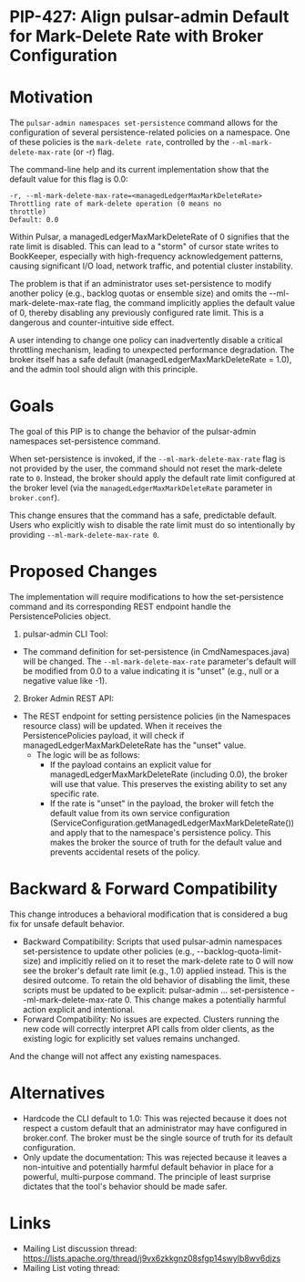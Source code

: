 # PIP-427: Align pulsar-admin Default for Mark-Delete Rate with Broker Configuration

# Motivation

The `pulsar-admin namespaces set-persistence` command allows for the configuration of several persistence-related policies on a namespace. One of these policies is the `mark-delete rate`, controlled by the `--ml-mark-delete-max-rate` (or -r) flag.

The command-line help and its current implementation show that the default value for this flag is 0.0:

```
-r, --ml-mark-delete-max-rate=<managedLedgerMaxMarkDeleteRate>
Throttling rate of mark-delete operation (0 means no
throttle)
Default: 0.0
```

Within Pulsar, a managedLedgerMaxMarkDeleteRate of 0 signifies that the rate limit is disabled. This can lead to a "storm" of cursor state writes to BookKeeper, especially with high-frequency acknowledgement patterns, causing significant I/O load, network traffic, and potential cluster instability.

The problem is that if an administrator uses set-persistence to modify another policy (e.g., backlog quotas or ensemble size) and omits the --ml-mark-delete-max-rate flag, the command implicitly applies the default value of 0, thereby disabling any previously configured rate limit. This is a dangerous and counter-intuitive side effect.

A user intending to change one policy can inadvertently disable a critical throttling mechanism, leading to unexpected performance degradation. The broker itself has a safe default (managedLedgerMaxMarkDeleteRate = 1.0), and the admin tool should align with this principle.

# Goals

The goal of this PIP is to change the behavior of the pulsar-admin namespaces set-persistence command.

When set-persistence is invoked, if the `--ml-mark-delete-max-rate` flag is not provided by the user, the command should not reset the mark-delete rate to `0`. Instead, the broker should apply the default rate limit configured at the broker level (via the `managedLedgerMaxMarkDeleteRate` parameter in `broker.conf`).

This change ensures that the command has a safe, predictable default. Users who explicitly wish to disable the rate limit must do so intentionally by providing `--ml-mark-delete-max-rate 0`.

# Proposed Changes

The implementation will require modifications to how the set-persistence command and its corresponding REST endpoint handle the PersistencePolicies object.

1. pulsar-admin CLI Tool:

- The command definition for set-persistence (in CmdNamespaces.java) will be changed. The `--ml-mark-delete-max-rate` parameter's default will be modified from 0.0 to a value indicating it is "unset" (e.g., null or a negative value like -1).

2. Broker Admin REST API:

- The REST endpoint for setting persistence policies (in the Namespaces resource class) will be updated. When it receives the PersistencePolicies payload, it will check if managedLedgerMaxMarkDeleteRate has the "unset" value.
  - The logic will be as follows:
    - If the payload contains an explicit value for managedLedgerMaxMarkDeleteRate (including 0.0), the broker will use that value. This preserves the existing ability to set any specific rate.
    - If the rate is "unset" in the payload, the broker will fetch the default value from its own service configuration (ServiceConfiguration.getManagedLedgerMaxMarkDeleteRate()) and apply that to the namespace's persistence policy.
This makes the broker the source of truth for the default value and prevents accidental resets of the policy.

# Backward & Forward Compatibility

This change introduces a behavioral modification that is considered a bug fix for unsafe default behavior.

- Backward Compatibility: Scripts that used pulsar-admin namespaces set-persistence to update other policies (e.g., --backlog-quota-limit-size) and implicitly relied on it to reset the mark-delete rate to 0 will now see the broker's default rate limit (e.g., 1.0) applied instead. This is the desired outcome. To retain the old behavior of disabling the limit, these scripts must be updated to be explicit: pulsar-admin ... set-persistence --ml-mark-delete-max-rate 0. This change makes a potentially harmful action explicit and intentional.
- Forward Compatibility: No issues are expected. Clusters running the new code will correctly interpret API calls from older clients, as the existing logic for explicitly set values remains unchanged.

And the change will not affect any existing namespaces.

# Alternatives

- Hardcode the CLI default to 1.0: This was rejected because it does not respect a custom default that an administrator may have configured in broker.conf. The broker must be the single source of truth for its default configuration.
- Only update the documentation: This was rejected because it leaves a non-intuitive and potentially harmful default behavior in place for a powerful, multi-purpose command. The principle of least surprise dictates that the tool's behavior should be made safer.

# Links

<!--
Updated afterwards
-->
* Mailing List discussion thread: https://lists.apache.org/thread/j9vx6zkkgnz08sfgp14swylb8wv6djzs
* Mailing List voting thread:
